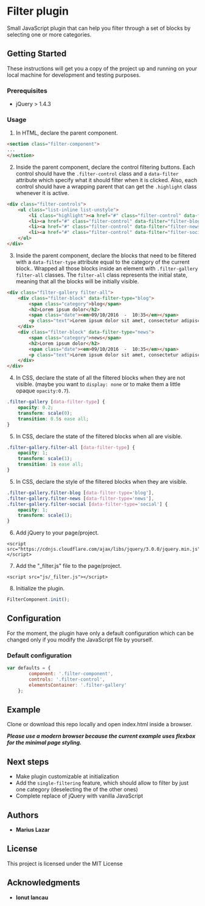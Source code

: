 # Filter plugin

Small JavaScript plugin that can help you filter through a set of blocks by selecting one or more categories.

## Getting Started

These instructions will get you a copy of the project up and running on your local machine for development and testing purposes.

### Prerequisites

* jQuery > 1.4.3

### Usage


1. In HTML, declare the parent component.

```html
<section class="filter-component">
...
</section>
```

2. Inside the parent component, declare the control filtering buttons. Each control should have the `.filter-control` class and a `data-filter` attribute which specify what it should filter when it is clicked. Also, each control should have a wrapping parent that can get the `.highlight` class whenever it is active.

```html
<div class="filter-controls">
    <ul class="list-inline list-unstyle">
        <li class="highlight"><a href="#" class="filter-control" data-filter="filter-all">ALL</a></li>
        <li><a href="#" class="filter-control" data-filter="filter-blog"><span>BLOG</span></a></li>
        <li><a href="#" class="filter-control" data-filter="filter-news"><span>NEWS</span></a></li>
        <li><a href="#" class="filter-control" data-filter="filter-social"><span>SOCIAL</span></a></li>
    </ul>
</div>
```

3. Inside the parent component, declare the blocks that need to be filtered with a `data-filter-type` attribute equal to the category of the current block.. Wrapped all those blocks inside an element with `.filter-gallery filter-all` classes. The `filter-all` class represents the initial state, meaning that all the blocks will be initially visible.

```html
<div class="filter-gallery filter-all">
    <div class="filter-block" data-filter-type="blog">
        <span class="category">blog</span>
        <h2>Lorem ipsum dolor</h2>
        <span class="date"><em>09/10/2016  -  10:35</em></span>
        <p class="text">Lorem ipsum dolor sit amet, consectetur adipiscing elit, sed do eiusmod tempor incididunt ut labore et dolore magna aliqua. Ut enim ad minim veniam, quis nostrud exercitation ullamco laboris nisi ut aliquip ex ea commodo consequat.</p>
    </div>
    <div class="filter-block" data-filter-type="news">
        <span class="category">news</span>
        <h2>Lorem ipsum dolor</h2>
        <span class="date"><em>09/10/2016  -  10:35</em></span>
        <p class="text">Lorem ipsum dolor sit amet, consectetur adipiscing elit, sed do eiusmod tempor incididunt ut labore et dolore magna aliqua. Ut enim ad minim veniam, quis nostrud exercitation ullamco laboris nisi ut aliquip ex ea commodo consequat.</p>
    </div>
</div>
```

4. In CSS, declare the state of all the filtered blocks when they are not visible. (maybe you want to `display: none` or to make them a little opaque `opacity:0.7`).

```css
.filter-gallery [data-filter-type] {
    opacity: 0.2;
    transform: scale(0);
    transition: 0.5s ease all;
}
```

5. In CSS, declare the state of the filtered blocks when all are visible.

```css
.filter-gallery.filter-all [data-filter-type] {
    opacity: 1;
    transform: scale(1);
    transition: 1s ease all;
}
```

5. In CSS, declare the style of the filtered blocks when they are visible.

```css
.filter-gallery.filter-blog [data-filter-type='blog'],
.filter-gallery.filter-news [data-filter-type='news'],
.filter-gallery.filter-social [data-filter-type='social'] {
    opacity: 1;
    transform: scale(1);
}
```

6. Add jQuery to your page/project.

```
<script src="https://cdnjs.cloudflare.com/ajax/libs/jquery/3.0.0/jquery.min.js"></script>
```

7. Add the "_filter.js" file to the page/project.

```
<script src="js/_filter.js"></script>
```

8. Initialize the plugin.

```javascript
FilterComponent.init();
```

## Configuration

For the moment, the plugin have only a default configuration which can be changed only if you modify the JavaScript file by yourself.

### Default configuration

```javascript
var defaults = {
        component: '.filter-component',
        controls: '.filter-control',
        elementsContainer: '.filter-gallery'
    };
```

## Example

Clone or download this repo locally and open index.html inside a browser.

**_Please use a modern browser because the current example uses flexbox for the minimal page styling._**

## Next steps

* Make plugin customizable at initialization
* Add the `single-filtering` feature, which should allow to filter by just one category (deselecting the of the other ones)
* Complete replace of jQuery with vanilla JavaScript

## Authors

* **Marius Lazar**

## License

This project is licensed under the MIT License

## Acknowledgments

* **Ionut Iancau**

